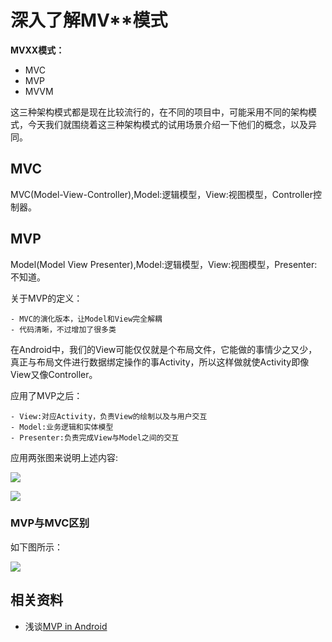 # 深入了解MV**模式


**MVXX模式：**

- MVC
- MVP
- MVVM

这三种架构模式都是现在比较流行的，在不同的项目中，可能采用不同的架构模式，今天我们就围绕着这三种架构模式的试用场景介绍一下他们的概念，以及异同。

## MVC

MVC(Model-View-Controller),Model:逻辑模型，View:视图模型，Controller控制器。



## MVP


Model(Model View Presenter),Model:逻辑模型，View:视图模型，Presenter:不知道。

关于MVP的定义：
    
    - MVC的演化版本，让Model和View完全解耦
    - 代码清晰，不过增加了很多类
    
    
在Android中，我们的View可能仅仅就是个布局文件，它能做的事情少之又少，真正与布局文件进行数据绑定操作的事Activity，所以这样做就使Activity即像View又像Controller。    

应用了MVP之后：

    - View:对应Activity，负责View的绘制以及与用户交互
    - Model:业务逻辑和实体模型
    - Presenter:负责完成View与Model之间的交互



应用两张图来说明上述内容:

![](http://img.blog.csdn.net/20150622212835554)

![](http://img.blog.csdn.net/20150622212856011)



### MVP与MVC区别

如下图所示：

![](http://img.blog.csdn.net/20150622212916054)





## 相关资料

- 浅谈[MVP in Android](http://blog.csdn.net/lmj623565791/article/details/46596109)
